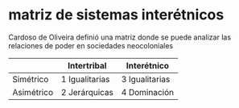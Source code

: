 # matriz de sistemas interétnicos
Cardoso de Oliveira definió una matriz donde se puede analizar las relaciones de poder en sociedades neocoloniales 

|            | Intertribal    | Interétnico    |
| ---------- | -------------- | -------------- |
| Simétrico  | 1 Igualitarias | 3 Igualitarias |
| Asimétrico | 2 Jerárquicas  | 4 Dominación   |
